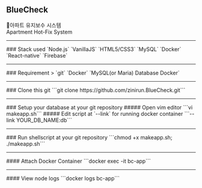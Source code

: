## BlueCheck
🔨아파트 유지보수 시스템  
Apartment Hot-Fix System
<hr>
### Stack used
`Node.js` `VanillaJS` `HTML5/CSS3` `MySQL` `Docker` `React-native` `Firebase`
<hr>
### Requirement
> `git` `Docker` `MySQL(or Maria) Database Docker`
<hr>
### Clone this git
```git clone https://github.com/zinirun.BlueCheck.git```
<hr>
### Setup your database at your git repository
##### Open vim editor 
```vi makeapp.sh```  
##### Edit script at `--link` for running docker container  
```--link YOUR_DB_NAME:db```
<hr>
### Run shellscript at your git repository
```chmod +x makeapp.sh; ./makeapp.sh```
<hr>
#### Attach Docker Container
```docker exec -it bc-app```
<hr>
#### View node logs
```docker logs bc-app```
